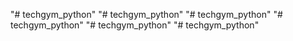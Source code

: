 "# techgym_python" 
"# techgym_python" 
"# techgym_python" 
"# techgym_python" 
"# techgym_python" 
"# techgym_python" 
